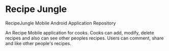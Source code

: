 # Recipe Jungle

RecipeJungle Mobile Android Application Repository

An Recipe Mobile application for cooks.
Cooks can add, modify, delete recipes and also can see other peoples recipes.
Users can comment, share and like other people's recipes.
